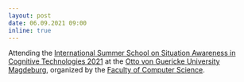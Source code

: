 ```yaml
---
layout: post
date: 06.09.2021 09:00
inline: true
---
```


Attending the [International Summer School on Situation Awareness in Cognitive Technologies 2021](http://isact.cogsy.de/) at the [Otto von Guericke University Magdeburg](https://www.ovgu.de/en/), organized by the [Faculty of Computer Science](https://www.inf.ovgu.de/en/).